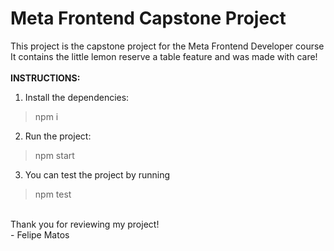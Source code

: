 # Meta Frontend Capstone Project

This project is the capstone project for the Meta Frontend Developer course
It contains the little lemon reserve a table feature and was made with care!
<br><br>
**INSTRUCTIONS:**
1. Install the dependencies:
> npm i

2. Run the project:
> npm start

3. You can test the project by running
> npm test
<br>
Thank you for reviewing my project!<br>
- Felipe Matos

